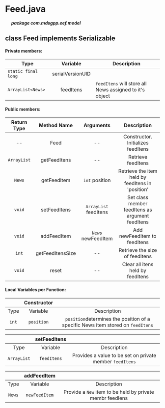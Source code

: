 # Feed.java

##### &nbsp;&nbsp;&nbsp;&nbsp;&nbsp;&nbsp;package com.mdsgpp.eef.model

## class Feed implements Serializable

#### Private members:

| Type                |     Variable     | Description|
|---------------------|:----------------:|------------|
| `static final long` | serialVersionUID |            |
| `ArrayList<News>`   | feedItens        |`feedItens` will store all News  assigned to it's object|

#### Public members:
| Return Type |    Method Name   |       Arguments       |                     Description                    |
|:-----------:|:----------------:|:---------------------:|:--------------------------------------------------:|
|      --     |       Feed       |           --          |         Constructor. Initializes feedItens         |
| `ArrayList` |   getFeedItens   |           --          |                 Retrieve feedItens                 |
|    `News`   |    getFeedItem   |     `int` position    | Retrieve the item held by feedItens in  'position' |
|    `void`   |   setFeedItens   | `ArrayList` feedItens |  Set class member feedItens as argument feedItens  |
|    `void`   |    addFeedItem   |   `News` newFeedItem  |            Add newFeedItem to feedItens            |
|    `int`    | getFeedItensSize |           --          |           Retrieve the size of feedItens           |
|    `void`   |       reset      |           --          |          Clear all itens held by feedItens         |

#### Local Variables per Function:


|       | Constructor |                                                                                 |
|:-----:|:-----------:|:-------------------------------------------------------------------------------:|
|  Type |   Variable  |                                   Description                                   |
| `int` |  `position` | `position`determines the position of a specific News item stored on `feedItens` |

|             | setFeedItens |                                                          |
|:-----------:|:------------:|:--------------------------------------------------------:|
|     Type    |   Variable   |                        Description                       |
| `ArrayList` |  `feedItens` | Provides a value to be set on private member `feedItens` |

|        |  addFeedItem  |                                                           |
|:------:|:-------------:|:---------------------------------------------------------:|
|  Type  |    Variable   |                        Description                        |
| `News` | `newFeedItem` | Provide a `New` item to be held by private membr feedIens |
